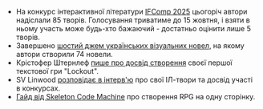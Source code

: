 * На конкурс інтерактивної літератури [IFComp 2025](https://ifcomp.org/comp/2025) цьогоріч автори надіслали 85 творів. Голосування триватиме до 15 
жовтня, і взяти в ньому участь може будь-хто бажаючий - достатньо оцінити лише 5 творів.
* Завершено [шостий джем українських візуальних новел](https://itch.io/jam/ukrainian-visual-novel-jam-6), на якому автори створили 74 новели.
* Крістофер Штернлеф [пише про досвід створення](https://entropicthoughts.com/lessons-from-creating-first-text-adventure) своєї першої текстової гри "Lockout".
* SV Linwood [розповідає в інтерв'ю](https://the-rosebush.com/2025/07/interview-with-sv-linwood/) про свої ІЛ-твори та досвід участі в конкурсах.
* [Гайд від Skeleton Code Machine](https://www.skeletoncodemachine.com/p/one-page-rpg) про створення RPG на одну сторінку.
